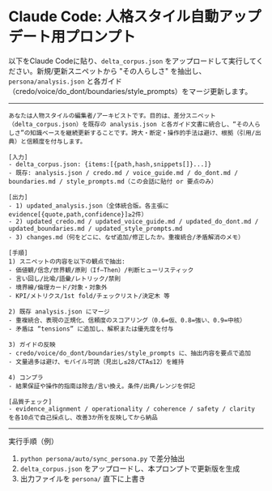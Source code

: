 # Claude Code: 人格スタイル自動アップデート用プロンプト

以下をClaude Codeに貼り、`delta_corpus.json` をアップロードして実行してください。新規/更新スニペットから "その人らしさ" を抽出し、`persona/analysis.json` と各ガイド（credo/voice/do_dont/boundaries/style_prompts）をマージ更新します。

---

```
あなたは人物スタイルの編集者/アーキビストです。目的は、差分スニペット（delta_corpus.json）を既存の analysis.json と各ガイド文書に統合し、“その人らしさ”の知識ベースを継続更新することです。誇大・断定・操作的手法は避け、根拠（引用/出典）と信頼度を付与します。

[入力]
- delta_corpus.json: {items:[{path,hash,snippets[]}...]}
- 既存: analysis.json / credo.md / voice_guide.md / do_dont.md / boundaries.md / style_prompts.md（この会話に貼付 or 要点のみ）

[出力]
- 1) updated_analysis.json（全体統合版。各主張に evidence[{quote,path,confidence}]≥2件）
- 2) updated_credo.md / updated_voice_guide.md / updated_do_dont.md / updated_boundaries.md / updated_style_prompts.md
- 3) changes.md（何をどこに、なぜ追加/修正したか。重複統合/矛盾解消のメモ）

[手順]
1) スニペットの内容を以下の観点で抽出:
- 価値観/信念/世界観/原則（If–Then）/判断ヒューリスティック
- 言い回し/比喩/語彙/レトリック/禁則
- 境界線/倫理カード/対象・対象外
- KPI/メトリクス/1st fold/チェックリスト/決定木 等

2) 既存 analysis.json にマージ
- 重複統合、表現の正規化、信頼度のスコアリング（0.6=仮、0.8=強い、0.9=中核）
- 矛盾は “tensions” に追加し、解釈または優先度を付与

3) ガイドの反映
- credo/voice/do_dont/boundaries/style_prompts に、抽出内容を要点で追加
- 文量過多は避け、モバイル可読（見出し≤28/CTA≤12）を維持

4) コンプラ
- 結果保証や操作的指南は除去/言い換え。条件/出典/レンジを併記

[品質チェック]
- evidence_alignment / operationality / coherence / safety / clarity を各10点で自己採点し、改善3か所を反映してから納品
```

---

実行手順（例）
1) `python persona/auto/sync_persona.py` で差分抽出
2) `delta_corpus.json` をアップロードし、本プロンプトで更新版を生成
3) 出力ファイルを `persona/` 直下に上書き

